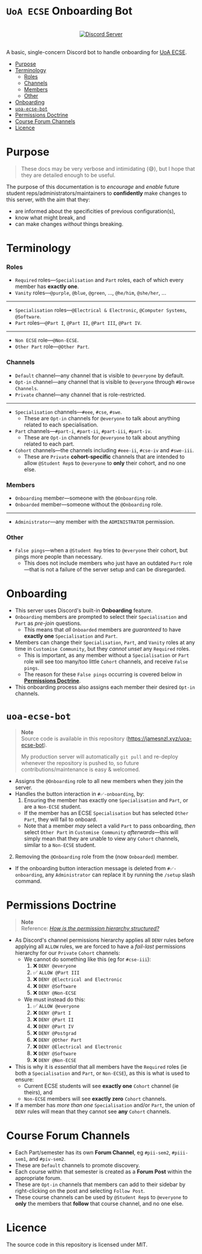 # `UoA ECSE` Onboarding Bot

<br>

<div align="center">
  <a href="https://discord.gg/k2jjmmVPeK">
     <img src="https://discordapp.com/api/guilds/908944607344214106/widget.png?style=banner2" alt="Discord Server"/>
  </a>
</div>

<br>

A basic, single-concern Discord bot to handle onboarding for [UoA ECSE](https://discord.gg/V8A7V4FtS7).

- [Purpose](#purpose)
- [Terminology](#terminology)
  - [Roles](#roles)
  - [Channels](#channels)
  - [Members](#members)
  - [Other](#other)
- [Onboarding](#onboarding)
- [`uoa-ecse-bot`](#uoa-ecse-bot)
- [Permissions Doctrine](#permissions-doctrine)
- [Course Forum Channels](#course-forum-channels)
- [Licence](#licence)

# Purpose
> These docs may be very verbose and intimidating (:sweat_smile:), but I hope that they are detailed enough to be useful.

The purpose of this documentation is to *encourage* and *enable* future student reps/administrators/maintainers to **confidently** make changes to this server, with the aim that they:
  - are informed about the specificities of previous configuration(s),
  - know what might break, and
  - can make changes *without* things breaking.

# Terminology

### Roles
- `Required` roles—`Specialisation` and `Part` roles, each of which every member has **exactly one**.
- `Vanity` roles—`@purple`, `@blue`, `@green`, ..., `@he/him`, `@she/her`, ...
---
- `Specialisation` roles—`@Electrical & Electronic`, `@Computer Systems`, `@Software`.
- `Part` roles—`@Part I`, `@Part II`, `@Part III`, `@Part IV`.
---
- `Non ECSE` role—`@Non-ECSE`.
- `Other Part` role—`@Other Part`.

### Channels
- `Default` channel—any channel that is visible to `@everyone` by default.
- `Opt-in` channel—any channel that is visible to `@everyone` through `#Browse Channels`.
- `Private` channel—any channel that is role-restricted.
---
- `Specialisation` channels—`#eee`, `#cse`, `#swe`.
  - These are `Opt-in` channels for `@everyone` to talk about anything related to each specialisation.
- `Part` channels—`#part-i`, `#part-ii`, `#part-iii`, `#part-iv`.
  - These are `Opt-in` channels for `@everyone` to talk about anything related to each part.
- `Cohort` channels—the channels including `#eee-ii`, `#cse-iv` and `#swe-iii`.
  - These are `Private` **cohort-specific** channels that are intended to allow `@Student Rep`s to `@everyone` to **only** their cohort, and no one else.

### Members
- `Onboarding` member—someone with the `@Onboarding` role.
- `Onboarded` member—someone without the `@Onboarding` role.
---
- `Administrator`—any member with the `ADMINISTRATOR` permission.

### Other
- `False pings`—when a `@Student Rep` tries to `@everyone` their cohort, but pings more people than necessary.
  - This does not include members who just have an outdated `Part` role—that is not a failure of the server setup and can be disregarded.

# Onboarding

- This server uses Discord's built-in **Onboarding** feature.
- `Onboarding` members are prompted to select their `Specialisation` and `Part` as *pre-join* questions.
  - This means that *all* `Onboarded` members are *guaranteed* to have **exactly one** `Specialisation` and `Part`.
- Members can change their `Specialisation`, `Part`, and `Vanity` roles at any time in `Customise Community`, but they *cannot unset* any `Required` roles.
  - This is important, as any member without a `Specialisation` or `Part` role will see too many/too little `Cohort` channels, and receive `False pings`.
  - The reason for these `False pings` occurring is covered below in [**Permissions Doctrine**](#permissions-doctrine).
- This onboarding process also assigns each member their desired `Opt-in` channels.

# `uoa-ecse-bot`

> **Note**  
> Source code is available in this repository (https://jamesnzl.xyz/uoa-ecse-bot).
> 
> My production server will automatically `git pull` and re-deploy whenever the repository is pushed to, so future contributions/maintenance is easy & welcomed.

- Assigns the `@Onboarding` role to all new members when they join the server.
- Handles the button interaction in `#✅-onboarding`, by:
  1. Ensuring the member has exactly one `Specialisation` and `Part`, or are a `Non-ECSE` student.
    - If the member has an ECSE `Specialisation` but has selected `Other Part`, they will fail to onboard.
    - Note that a member *may* select a valid `Part` to pass onboarding, *then* select `Other Part` in `Customise Community` *afterwards*—this will simply mean that they are unable to view any `Cohort` channels, similar to a `Non-ECSE` student.
 2. Removing the `@Onboarding` role from the (now `Onboarded`) member.
- If the onboarding button interaction message is deleted from `#✅-onboarding`, any `Administrator` can replace it by running the `/setup` slash command.

# Permissions Doctrine
> **Note**  
> Reference: [*How is the permission hierarchy structured?*](https://support.discord.com/hc/en-us/articles/206141927-How-is-the-permission-hierarchy-structured-)

- As Discord's channel permissions hierarchy applies all `DENY` rules before applying all `ALLOW` rules, we are forced to have a *fail-last* permissions hierarchy for our `Private` `Cohort` channels:
  - We cannot do something like this (eg for `#cse-iii`):
    1. :x: `DENY @everyone`
    2. :white_check_mark: `ALLOW @Part III`
    3. :x: `DENY @Electrical and Electronic`
    4. :x: `DENY @Software`
    5. :x: `DENY @Non-ECSE`
  - We must instead do this:
    1. :white_check_mark: `ALLOW @everyone`
    2. :x: `DENY @Part I`
    3. :x: `DENY @Part II`
    4. :x: `DENY @Part IV`
    5. :x: `DENY @Postgrad`
    6. :x: `DENY @Other Part`
    7. :x: `DENY @Electrical and Electronic`
    8. :x: `DENY @Software`
    9. :x: `DENY @Non-ECSE`
- This is why it is *essential* that all members have the `Required` roles (ie both a `Specialisation` and `Part`, or `Non-ECSE`), as this is what is used to ensure:
  - Current ECSE students will see **exactly one** `Cohort` channel (ie theirs), and
  - `Non-ECSE` members will see **exactly zero** `Cohort` channels.
- If a member has *more than one* `Specialisation` and/or `Part`, the union of `DENY` rules will mean that they cannot see **any** `Cohort` channels.

# Course Forum Channels

- Each Part/semester has its own **Forum Channel**, eg `#pii-sem2`, `#piii-sem1`, and `#piv-sem2`.
- These are `Default` channels to promote discovery.
- Each course within that semester is created as a **Forum Post** within the appropriate forum.
- These are `Opt-in` channels that members can add to their sidebar by right-clicking on the post and selecting `Follow Post`.
- These course channels can be used by `@Student Rep`s to `@everyone` to **only** the members that **follow** that course channel, and no one else.

# Licence

The source code in this repository is licensed under MIT.
